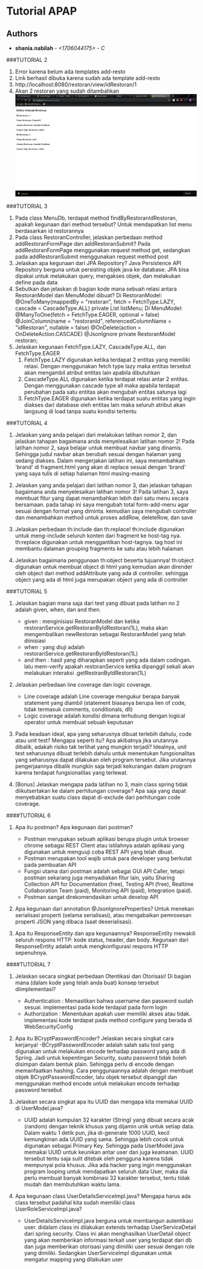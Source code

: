 # Tutorial APAP
## Authors
* **shania.nabilah** - *<1706044175>* - *C* <br>

###TUTORIAL 2
1. Error karena belum ada templates add-resto
2. Link berhasil dibuka karena sudah ada template add-resto
3. http://localhost:8080/restoran/view/idRestoran/1
4. Akan 2 restoran yang sudah ditambahkan
![Bukti](bukti.png)

###TUTORIAL 3
1. Pada class MenuDb, terdapat method findByRestoranIdRestoran, apakah kegunaan dari
   method tersebut?
   Untuk mendapatkan list menu berdasarkan id restorannya
2. Pada class RestoranController, jelaskan perbedaan method addRestoranFormPage dan
   addRestoranSubmit?
   Pada addRestoranFormPage menggunakan request method get, sedangkan pada addRestoranSubmit menggunakan request method post
3. Jelaskan apa kegunaan dari JPA Repository?
   Java Persistence API Repository berguna untuk persisting objek java ke database. JPA bisa dipakai untuk melakukan query, mengakses objek, dan melakukan define pada data
4. Sebutkan dan jelaskan di bagian kode mana sebuah relasi antara RestoranModel dan
   MenuModel dibuat?
   Di RestoranModel:
   @OneToMany(mappedBy = "restoran", fetch = FetchType.LAZY, cascade = CascadeType.ALL)
       private List<MenuModel> listMenu;
   Di MenuModel:
   @ManyToOne(fetch = FetchType.EAGER, optional = false)
       @JoinColumn(name = "restoranId", referencedColumnName = "idRestoran", nullable = false)
       @OnDelete(action = OnDeleteAction.CASCADE)
       @JsonIgnore
       private RestoranModel restoran;
5. Jelaskan kegunaan FetchType.LAZY, CascadeType.ALL, dan FetchType.EAGER
    1. FetchType.LAZY digunakan ketika terdapat 2 entitas yang memiliki relasi. Dengan menggunakan fetch type lazy maka entitas tersebut akan mengambil atribut entitas lain apabila dibutuhkan
    2. CascadeType.ALL digunakan ketika terdapat relasi antar 2 entitas. Dengan menggunakan cascade type all maka apabila terdapat perubahan pada satu entitas akan mengubah entitas satunya lagi
    3. FetchType.EAGER digunakan ketika terdapat suatu entitas yang ingin diakses dari database oleh entitas lain maka seluruh atribut akan langsung di load tanpa suatu kondisi tertentu
   
###TUTORIAL 4
1. Jelaskan yang anda pelajari dari melakukan latihan nomor 2, dan jelaskan tahapan bagaimana
   anda menyelesaikan latihan nomor 2!
   Pada latihan nomor 2, saya belajar untuk membuat navbar yang dinamis. Sehingga judul navbar akan berubah sesuai dengan halaman yang sedang diakses. Dalam mengerjakan latihan ini, saya menambahkan
   'brand' di fragment.html yang akan di replace sesuai dengan 'brand' yang saya tulis di setiap halaman html masing-masing
   
2. Jelaskan yang anda pelajari dari latihan nomor 3, dan jelaskan tahapan bagaimana anda
   menyelesaikan latihan nomor 3!
   Pada latihan 3, saya membuat fitur yang dapat menambahkan lebih dari satu menu secara bersamaan. pada tahap ini saya mengubah total form-add-menu agar sesuai dengan format yang diminta.
   kemudian saya mengubah controller dan menambahkan method untuk proses addRow, deleteRow, dan save
  
3. Jelaskan perbedaan th:include dan th:replace!
    th:include digunakan untuk meng-include seluruh konten dari fragment ke host-tag nya. th:replace digunakan untuk menggantikan host-tagnya. tag host ini membantu dalaman grouping fragments ke satu atau lebih halaman
    
4. Jelaskan bagaimana penggunaan th:object beserta tujuannya!
    th:object digunakan untuk membuat object di html yang kemudian akan dirender oleh object dari method addAttribute yang ada di controller. sehingga object
    yang ada di html juga merupakan object yang ada di controller
    
###TUTORIAL 5
1. Jelaskan bagian mana saja dari test yang dibuat pada latihan no 2 adalah given, when, dan and
   then.
   - given : menginisiasi RestoranModel dan ketika restoranService.getRestoranByIdRestoran(1L), 
             maka akan mengembalikan newRestoran sebagai RestoranModel yang telah diinisiasi
   - when : yang diuji adalah restoranService.getRestoranByIdRestoran(1L)
   - and then : hasil yang diharapkan seperti yang ada dalam codingan. lalu mem-verify
                apakah restoranService ketika dipanggil sekali akan melakukan interaksi .getRestranByIdRestoran(1L)
   
2. Jelaskan perbedaan line coverage dan logic coverage.
    - Line coverage adalah Line coverage mengukur berapa banyak statement yang diambil (statement biasanya berupa lien of code, tidak termasuk comments, conditionals, dll)
    - Logic coverage adalah kondisi dimana terhubung dengan logical operator untuk membuat sebuah keputusan
    
3. Pada keadaan ideal, apa yang seharusnya dibuat terlebih dahulu, code atau unit test? Mengapa
   seperti itu? Apa akibatnya jika urutannya dibalik, adakah risiko tak terlihat yang mungkin
   terjadi?
   Idealnya, unit test seharusnya dibuat terlebih dahulu untuk menentukan fungsionalitas yang seharusnya dapat dilakukan oleh program tersebut.
   Jika urutannya pengerjaannya dibalik mungkin saja terjadi kekurangan dalam program karena terdapat fungsionalitas yang terlewat.
   
4. [Bonus] Jelaskan mengapa pada latihan no 3, main class spring tidak diikutsertakan ke dalam
   perhitungan coverage? Apa saja yang dapat menyebabkan suatu class dapat di-exclude dari
   perhitungan code coverage.

####TUTORIAL 6
1. Apa itu postman? Apa kegunaan dari postman?
    - Postman merupakan sebuah aplikasi berupa plugin untuk browser chrome sebagai REST Client atau istilahnya adalah aplikasi yang digunakan untuk menguuji coba REST API yang telah dbuat.
    - Postman merupakan tool wajib untuk para developer yang berkutat pada pembuatan API
    - Fungsi utama dari postman adalah sebagai GUI API Caller, tetapi postman sekarang juga menyadiakan fitur lain, yaitu Sharing Collection API for Documentation (free), Testing API (free), Realtime Collaboration Team (paid), Monitoring API (paid), Integration (paid). 
    - Postman sangat direkomendasikan untuk develop API

2. Apa kegunaan dari annotation @JsonIgnoreProperties?
   Untuk menekan serialisasi properti (selama serialisasi), atau mengabaikan pemrosesan properti JSON yang dibaca (saat deserialisasi).

3. Apa itu ResponseEntity dan apa kegunaannya?
   ResponseEntity mewakili seluruh respons HTTP: kode status, header, dan body. Kegunaan dari ResponseEntity adalah untuk mengkonfigurasi respons HTTP sepenuhnya.

####TUTORIAL 7
1. Jelaskan secara singkat perbedaan Otentikasi dan Otorisasi! Di bagian mana (dalam kode
   yang telah anda buat) konsep tersebut diimplementasi?
   - Authentication : Memastikan bahwa username dan password sudah sesuai. implementasi pada kode terdapat pada form login
   - Authorization : Menentukan apakah user memiliki akses atau tidak. implementasi kode terdapat pada method configure yang berada di WebSecurityConfig
2. Apa itu BCryptPasswordEncoder? Jelaskan secara singkat cara kerjanya!
  -BCryptPasswordEncoder adalah salah satu tool yang digunakan untuk melakukan encode terhadap
   password yang ada di Spring. Jadi untuk kepentingan Security,
   suatu password tidak boleh disimpan dalam bentuk plain. Sehingga
   perlu di encode dengan memanfaatkan hashing. 
   Cara penggunaannya adalah dengan membuat objek BCryptPasswordEncoder, lalu objek
   tersebut dipanggil dan menggunakan method encode untuk
   melakukan encode terhadap password tersebut 
3. Jelaskan secara singkat apa itu UUID dan mengapa kita memakai UUID di UserModel.java?
    - UUID adalah kumpulan 32 karakter (String) yang dibuat secara acak (random) dengan teknik khusus yang dijamin unik untuk setiap data. Dalam waktu 1 detik pun, jika di-generate 1000 UUID, kecil kemungkinan ada UUID yang sama. Sehingga lebih cocok untuk digunakan sebagai Primary Key. Sehingga pada UserModel.java memakai UUID untuk keunikan antar user dan juga keamanan.
    UUID tersebut tentu saja sulit ditebak oleh pengguna karena tidak mempunyai pola khusus. Jika ada hacker yang ingin menggunakan program looping untuk mendapatkan seluruh data User, maka dia perlu membuat banyak kombinasi 32 karakter tersebut, tentu tidak mudah dan membutuhkan waktu lama.

4. Apa kegunaan class UserDetailsServiceImpl.java? Mengapa harus ada class tersebut
   padahal kita sudah memiliki class UserRoleServiceImpl.java?
   - UserDetailsServiceImpl.java berguna untuk membangun autentikasi user. didalam class ini dilakukan extends terhadap UserServiceDetail dari spring security.
     Class ini akan menghasilkan UserDetail object yang akan memberikan informasi terkait user yang terdapat dari db dan juga memberikan otorisasi
     yang dimiliki user sesuai dengan role yang dimiliki. Sedangkan UserServiceImpl digunakan untuk mengatur mapping yang dilakukan user